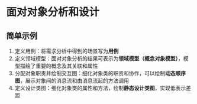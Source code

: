 # 面对对象分析和设计
## 简单示例
1. 定义用例：将需求分析中得到的场景写为**用例**
2. 定义领域模型：面对对象分析的结果可表示为**领域模型（概念对象模型）**，模型描绘了重要的概念及其关联和属性
3. 分配对象职责并绘制交互图：细化对象类的职责和协作，可以绘制**动态顺序图**，展示对象间的消息流和由消息流起的方法调用
4. 定义设计类图：细化对象类的属性和方法，绘制**静态设计类图**，实现低表示差距